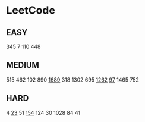 # LeetCode

## EASY

345 7 110 448

## MEDIUM

515 462 102 890 [1689](https://velog.io/@jwkim/leetcode-1689) 318 1302 695 [1262](https://velog.io/@jwkim/leetcode-1262) [97](https://velog.io/@jwkim/leetcode-97) 1465 752

## HARD

4 [23](https://velog.io/@jwkim/leetcode-23) 51 [154](https://velog.io/@jwkim/leetcode-154) 124 30 1028 84 41